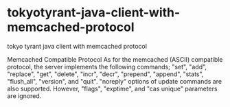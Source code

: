tokyotyrant-java-client-with-memcached-protocol
===============================================

tokyo tyrant java client with memcached protocol

Memcached Compatible Protocol
As for the memcached (ASCII) compatible protocol, the server implements the following commands; "set", "add", "replace", "get", "delete", "incr", "decr", "prepend", "append", "stats", "flush_all", "version", and "quit". "noreply" options of update commands are also supported. However, "flags", "exptime", and "cas unique" parameters are ignored.
